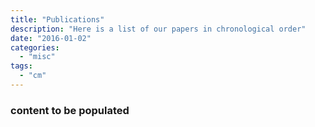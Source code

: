 ```yaml
---
title: "Publications"
description: "Here is a list of our papers in chronological order"
date: "2016-01-02"
categories:
  - "misc"
tags:
  - "cm"
---
```


### content to be populated
<script src="http://bibbase.org/show?bib=http%3A%2F%2Frizoiu.eu%2Fmybib.bib&jsonp=1"></script> 

